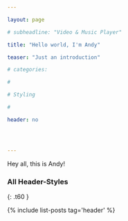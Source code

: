 ```yaml
---

layout: page

# subheadline: "Video & Music Player"

title: "Hello world, I'm Andy"

teaser: "Just an introduction"

# categories:

#

# Styling

#

header: no




---
```


Hey all, this is Andy!

### All Header-Styles
{: .t60 }

{% include list-posts tag='header' %}